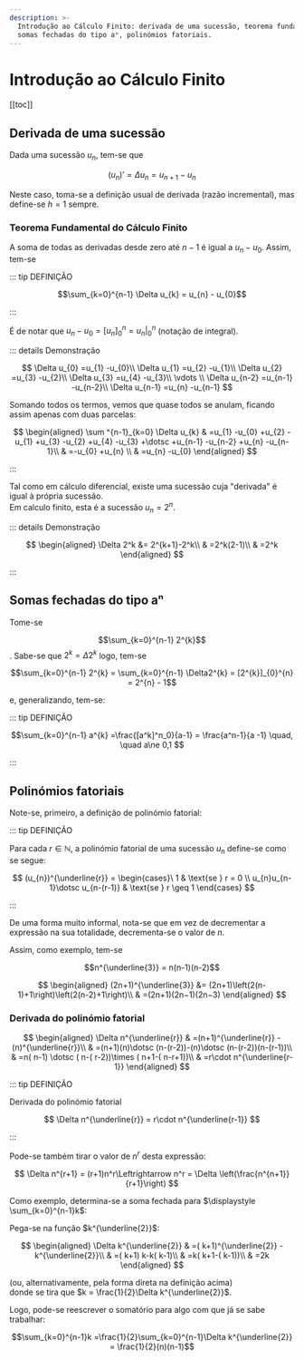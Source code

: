 ```yaml
---
description: >-
  Introdução ao Cálculo Finito: derivada de uma sucessão, teorema fundamental do cálculo finito, 
  somas fechadas do tipo aⁿ, polinómios fatoriais.
---
```


# Introdução ao Cálculo Finito

[[toc]]

## Derivada de uma sucessão

Dada uma sucessão $u_{n}$, tem-se que

$$
(u_{n})' = \Delta u_{n} = u_{n+1}-u_{n}
$$

Neste caso, toma-se a definição usual de derivada (razão incremental), mas define-se $h = 1$ sempre.

### Teorema Fundamental do Cálculo Finito

A soma de todas as derivadas desde zero até $n-1$ é igual a $u_{n} - u_{0}$. Assim, tem-se

::: tip DEFINIÇÃO

$$\sum_{k=0}^{n-1} \Delta u_{k} = u_{n} - u_{0}$$

:::

É de notar que $u_{n} - u_{0} = [u_{n}]_{0}^{n} = u_{n}|_{0}^{n}$ (notação de integral).

::: details Demonstração

$$
\Delta u_{0} =u_{1} -u_{0}\\
\Delta u_{1} =u_{2} -u_{1}\\
\Delta u_{2} =u_{3} -u_{2}\\
\Delta u_{3} =u_{4} -u_{3}\\
\vdots \\
\Delta u_{n-2} =u_{n-1} -u_{n-2}\\
\Delta u_{n-1} =u_{n} -u_{n-1}
$$

Somando todos os termos, vemos que quase todos se anulam, ficando assim apenas com duas parcelas:

$$
\begin{aligned}
\sum ^{n-1}_{k=0} \Delta u_{k} & =u_{1} -u_{0} +u_{2} -u_{1} +u_{3} -u_{2} +u_{4} -u_{3} +\dotsc +u_{n-1} -u_{n-2} +u_{n} -u_{n-1}\\
 & =-u_{0} +u_{n} \\
 & =u_{n} -u_{0}
\end{aligned}
$$

:::

Tal como em cálculo diferencial, existe uma sucessão cuja "derivada" é igual à própria sucessão.  
Em calculo finito, esta é a sucessão $u_{n} = 2^{n}$.

::: details Demonstração

$$
\begin{aligned}
\Delta 2^k &= 2^{k+1}-2^k\\
& =2^k(2-1)\\
& =2^k
\end{aligned}
$$

:::

## Somas fechadas do tipo aⁿ

Tome-se

$$\sum_{k=0}^{n-1} 2^{k}$$. Sabe-se que $2^{k} = \Delta2^{k}$ logo, tem-se

$$\sum_{k=0}^{n-1} 2^{k} = \sum_{k=0}^{n-1} \Delta2^{k} = [2^{k}]_{0}^{n} = 2^{n} - 1$$

e, generalizando, tem-se:

::: tip DEFINIÇÃO

$$\sum_{k=0}^{n-1} a^{k} =\frac{[a^k]^n_0}{a-1} = \frac{a^n-1}{a -1} \quad, \quad a\ne 0,1 $$

:::

## Polinómios fatoriais

Note-se, primeiro, a definição de polinómio fatorial:

::: tip DEFINIÇÃO

Para cada $r \in \mathbb{N}$, a polinómio fatorial de uma sucessão $u_{n}$ define-se como se segue:

$$
(u_{n})^{\underline{r}} =
\begin{cases}\ 1 & \text{se } r = 0 \\
u_{n}u_{n-1}\dotsc u_{n-(r-1)} & \text{se } r \geq 1
\end{cases}
$$

:::

De uma forma muito informal, nota-se que em vez de decrementar a expressão na sua totalidade,
decrementa-se o valor de $n$.

Assim, como exemplo, tem-se

$$n^{\underline{3}} = n(n-1)(n-2)$$

$$
\begin{aligned}
(2n+1)^{\underline{3}} &= (2n+1)\left(2(n-1)+1\right)\left(2(n-2)+1\right)\\
& =(2n+1)(2n−1)(2n−3)
\end{aligned}
$$

### Derivada do polinómio fatorial

$$
\begin{aligned}
\Delta n^{\underline{r}} & =(n+1)^{\underline{r}} -(n)^{\underline{r}}\\
 & =(n+1)(n)\dotsc (n-(r-2))-(n)\dotsc (n-(r-2))(n-(r-1))\\
 & =n( n-1) \dotsc ( n-( r-2))\times ( n+1-( n-r+1))\\
 & =r\cdot n^{\underline{r-1}}
\end{aligned}
$$

::: tip DEFINIÇÃO

Derivada do polinómio fatorial

$$
\Delta n^{\underline{r}} = r\cdot n^{\underline{r-1}}
$$

:::

Pode-se também tirar o valor de $n^r$ desta expressão:

$$
\Delta n^{r+1} = (r+1)n^r\Leftrightarrow
n^r = \Delta \left(\frac{n^{n+1}}{r+1}\right)
$$

Como exemplo, determina-se a soma fechada para $\displaystyle \sum_{k=0}^{n-1}k$:

Pega-se na função $k^{\underline{2}}$:

$$
\begin{aligned}
\Delta k^{\underline{2}} & =( k+1)^{\underline{2}} -k^{\underline{2}}\\
 & =( k+1) k-k( k-1)\\
 & =k( k+1-( k-1))\\
 & =2k
\end{aligned}
$$

\(ou, alternativamente, pela forma direta na definição acima\)  
donde se tira que $k = \frac{1}{2}\Delta k^{\underline{2}}$.

Logo, pode-se reescrever o somatório para algo com que já se sabe trabalhar:

$$\sum_{k=0}^{n-1}k =\frac{1}{2}\sum_{k=0}^{n-1}\Delta k^{\underline{2}} = \frac{1}{2}(n)(n-1)$$
